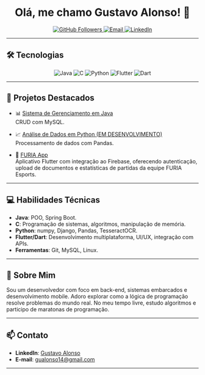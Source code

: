 <h1 align="center">Olá, me chamo Gustavo Alonso! 👋</h1>

<p align="center">
  <a href="https://github.com/guualonso">
    <img src="https://img.shields.io/github/followers/guualonso?label=Seguidores&style=social" alt="GitHub Followers">
  </a>
  <a href="mailto:gualonso14@gmail.com">
    <img src="https://img.shields.io/badge/Email-gualonso14@gmail.com-red?style=flat-square&logo=gmail" alt="Email">
  </a>
  <a href="https://www.linkedin.com/in/gustavo-alonso-938051209/">
    <img src="https://img.shields.io/badge/LinkedIn-Gustavo%20Alonso-blue?style=flat-square&logo=linkedin" alt="LinkedIn">
  </a>
</p>

---

## 🛠️ Tecnologias

<p align="center">
  <img src="https://img.shields.io/badge/Java-ED8B00?style=for-the-badge&logo=openjdk&logoColor=white" alt="Java">
  <img src="https://img.shields.io/badge/C-00599C?style=for-the-badge&logo=c&logoColor=white" alt="C">
  <img src="https://img.shields.io/badge/Python-3776AB?style=for-the-badge&logo=python&logoColor=white" alt="Python">
  <img src="https://img.shields.io/badge/Flutter-02569B?style=for-the-badge&logo=flutter&logoColor=white" alt="Flutter">
  <img src="https://img.shields.io/badge/Dart-0175C2?style=for-the-badge&logo=dart&logoColor=white" alt="Dart">
</p>

---

## 🚀 Projetos Destacados

- 📊 [Sistema de Gerenciamento em Java](https://github.com/seu-user/sistema-gerenciamento-java)  
  CRUD com MySQL.

- 📈 [Análise de Dados em Python (EM DESENVOLVIMENTO)](https://github.com/seu-user/analise-dados-python) 
  Processamento de dados com Pandas.

- 📱 [FURIA App](https://github.com/guualonso/furia_app)  
  Aplicativo Flutter com integração ao Firebase, oferecendo autenticação, upload de documentos e estatísticas de partidas da equipe FURIA Esports.

---

## 💻 Habilidades Técnicas

- **Java**: POO, Spring Boot.
- **C**: Programação de sistemas, algoritmos, manipulação de memória.
- **Python**: numpy, Django, Pandas, TesseractOCR.
- **Flutter/Dart**: Desenvolvimento multiplataforma, UI/UX, integração com APIs.
- **Ferramentas**: Git, MySQL, Linux.

---

## 📌 Sobre Mim

Sou um desenvolvedor com foco em back-end, sistemas embarcados e desenvolvimento mobile. Adoro explorar como a lógica de programação resolve problemas do mundo real. No meu tempo livre, estudo algoritmos e participo de maratonas de programação.

---

## 📫 Contato

- **LinkedIn**: [Gustavo Alonso](https://www.linkedin.com/in/gustavo-alonso-938051209/)
- **E-mail**: [gualonso14@gmail.com](mailto:gualonso14@gmail.com)

---

